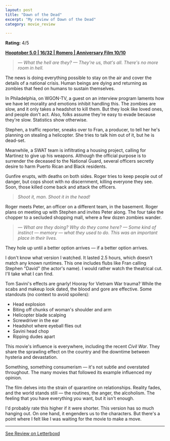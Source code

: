 ```yaml
---
layout: post
title: "Dawn of the Dead"
excerpt: "My review of Dawn of the Dead"
category: movie_review

---
```


**Rating:** 4/5

<b><a href="https://boxd.it/pRFMi/detail" rel="nofollow">Hooptober 5.0 | 16/32 | Romero | Anniversary Film 10/10</a></b>

<blockquote><i>— What the hell are they?
— They're us, that's all. There's no more room in hell.</i></blockquote>The news is doing everything possible to stay on the air and cover the details of a national crisis. Human beings are dying and returning as zombies that feed on humans to sustain themselves.

In Philadelphia, on WGON-TV, a guest on an interview program laments how we have let morality and emotions inhibit handling this. The zombies are slow, and it only takes a headshot to kill them. But they look like loved ones, and people don't act. Also, folks assume they're easy to evade because they're slow. Statistics show otherwise.

Stephen, a traffic reporter, sneaks over to Fran, a producer, to tell her he's planning on stealing a helicopter. She tries to talk him out of it, but he is dead-set.

Meanwhile, a SWAT team is infiltrating a housing project, calling for Martinez to give up his weapons. Although the official purpose is to surrender the deceased to the National Guard, several officers secretly desire to harm Puerto Rican and Black residents.

Gunfire erupts, with deaths on both sides. Roger tries to keep people out of danger, but cops shoot with no discernment, killing everyone they see. Soon, those killed come back and attack the officers.

<blockquote><i>Shoot it, man. Shoot it in the head!</i></blockquote>Roger meets Peter, an officer on a different team, in the basement. Roger plans on meeting up with Stephen and invites Peter along. The four take the chopper to a secluded shopping mall, where a few dozen zombies wander.

<blockquote><i>— What are they doing? Why do they come here?
— Some kind of instinct — memory — what they used to do. This was an important place in their lives.</i></blockquote>They hole up until a better option arrives — if a better option arrives.

I don't know what version I watched. It lasted 2.5 hours, which doesn't match any known runtimes. This one includes flubs like Fran calling Stephen "David" (the actor's name). I would rather watch the theatrical cut. I'll take what I can find.

Tom Savini's effects are gnarly! Hooray for Vietnam War trauma? While the scabs and makeup look dated, the blood and gore are effective. Some standouts (no context to avoid spoilers):

* Head explosion
* Biting off chunks of woman's shoulder and arm
* Helicopter blade scalping
* Screwdriver in the ear
* Headshot where eyeball flies out
* Savini head chop
* Ripping dudes apart

This movie's influence is everywhere, including the recent <i>Civil War</i>. They share the sprawling effect on the country and the downtime between hysteria and devastation.

Something, something consumerism — it's not subtle and overstated throughout. The many movies that followed its example influenced my opinion.

The film delves into the strain of quarantine on relationships. Reality fades, and the world stands still — the routines, the anger, the alcoholism. The feeling that you have everything you want, but it isn't enough.

I'd probably rate this higher if it were shorter. This version has so much hanging out. On one hand, it engenders us to the characters. But there's a point where I felt like I was waiting for the movie to make a move.

<hr>

[See Review on Letterboxd](https://boxd.it/6i63QV)
